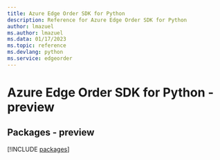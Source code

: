 ```yaml
---
title: Azure Edge Order SDK for Python
description: Reference for Azure Edge Order SDK for Python
author: lmazuel
ms.author: lmazuel
ms.data: 01/17/2023
ms.topic: reference
ms.devlang: python
ms.service: edgeorder
---
```

# Azure Edge Order SDK for Python - preview
## Packages - preview
[!INCLUDE [packages](edge-order-index.md)]